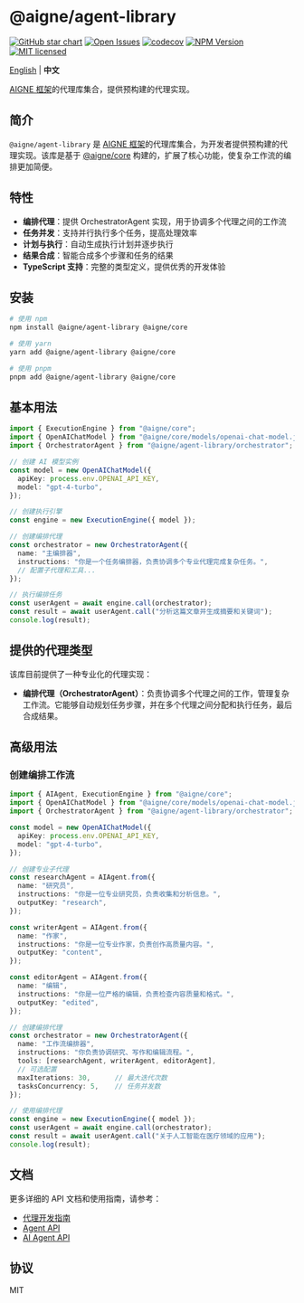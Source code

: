 # @aigne/agent-library

[![GitHub star chart](https://img.shields.io/github/stars/AIGNE-io/aigne-framework?style=flat-square)](https://star-history.com/#AIGNE-io/aigne-framework)
[![Open Issues](https://img.shields.io/github/issues-raw/AIGNE-io/aigne-framework?style=flat-square)](https://github.com/AIGNE-io/aigne-framework/issues)
[![codecov](https://codecov.io/gh/AIGNE-io/aigne-framework/graph/badge.svg?token=DO07834RQL)](https://codecov.io/gh/AIGNE-io/aigne-framework)
[![NPM Version](https://img.shields.io/npm/v/@aigne/agent-library)](https://www.npmjs.com/package/@aigne/agent-library)
[![MIT licensed](https://img.shields.io/npm/l/@aigne/agent-library)](https://github.com/AIGNE-io/aigne-framework/blob/main/LICENSE)

[English](README.md) | **中文**

[AIGNE 框架](https://github.com/AIGNE-io/aigne-framework)的代理库集合，提供预构建的代理实现。

## 简介

`@aigne/agent-library` 是 [AIGNE 框架](https://github.com/AIGNE-io/aigne-framework)的代理库集合，为开发者提供预构建的代理实现。该库是基于 [@aigne/core](https://github.com/AIGNE-io/aigne-framework/tree/main/packages/core) 构建的，扩展了核心功能，使复杂工作流的编排更加简便。

## 特性

- **编排代理**：提供 OrchestratorAgent 实现，用于协调多个代理之间的工作流
- **任务并发**：支持并行执行多个任务，提高处理效率
- **计划与执行**：自动生成执行计划并逐步执行
- **结果合成**：智能合成多个步骤和任务的结果
- **TypeScript 支持**：完整的类型定义，提供优秀的开发体验

## 安装

```bash
# 使用 npm
npm install @aigne/agent-library @aigne/core

# 使用 yarn
yarn add @aigne/agent-library @aigne/core

# 使用 pnpm
pnpm add @aigne/agent-library @aigne/core
```

## 基本用法

```typescript
import { ExecutionEngine } from "@aigne/core";
import { OpenAIChatModel } from "@aigne/core/models/openai-chat-model.js";
import { OrchestratorAgent } from "@aigne/agent-library/orchestrator";

// 创建 AI 模型实例
const model = new OpenAIChatModel({
  apiKey: process.env.OPENAI_API_KEY,
  model: "gpt-4-turbo",
});

// 创建执行引擎
const engine = new ExecutionEngine({ model });

// 创建编排代理
const orchestrator = new OrchestratorAgent({
  name: "主编排器",
  instructions: "你是一个任务编排器，负责协调多个专业代理完成复杂任务。",
  // 配置子代理和工具...
});

// 执行编排任务
const userAgent = await engine.call(orchestrator);
const result = await userAgent.call("分析这篇文章并生成摘要和关键词");
console.log(result);
```

## 提供的代理类型

该库目前提供了一种专业化的代理实现：

- **编排代理（OrchestratorAgent）**：负责协调多个代理之间的工作，管理复杂工作流。它能够自动规划任务步骤，并在多个代理之间分配和执行任务，最后合成结果。

## 高级用法

### 创建编排工作流

```typescript
import { AIAgent, ExecutionEngine } from "@aigne/core";
import { OpenAIChatModel } from "@aigne/core/models/openai-chat-model.js";
import { OrchestratorAgent } from "@aigne/agent-library/orchestrator";

const model = new OpenAIChatModel({
  apiKey: process.env.OPENAI_API_KEY,
  model: "gpt-4-turbo",
});

// 创建专业子代理
const researchAgent = AIAgent.from({
  name: "研究员",
  instructions: "你是一位专业研究员，负责收集和分析信息。",
  outputKey: "research",
});

const writerAgent = AIAgent.from({
  name: "作家",
  instructions: "你是一位专业作家，负责创作高质量内容。",
  outputKey: "content",
});

const editorAgent = AIAgent.from({
  name: "编辑",
  instructions: "你是一位严格的编辑，负责检查内容质量和格式。",
  outputKey: "edited",
});

// 创建编排代理
const orchestrator = new OrchestratorAgent({
  name: "工作流编排器",
  instructions: "你负责协调研究、写作和编辑流程。",
  tools: [researchAgent, writerAgent, editorAgent],
  // 可选配置
  maxIterations: 30,      // 最大迭代次数
  tasksConcurrency: 5,    // 任务并发数
});

// 使用编排代理
const engine = new ExecutionEngine({ model });
const userAgent = await engine.call(orchestrator);
const result = await userAgent.call("关于人工智能在医疗领域的应用");
console.log(result);
```

## 文档

更多详细的 API 文档和使用指南，请参考：

- [代理开发指南](../../docs/agent-development.zh.md)
- [Agent API](../../docs/apis/agent-api.zh.md)
- [AI Agent API](../../docs/apis/ai-agent-api.zh.md)

## 协议

MIT
